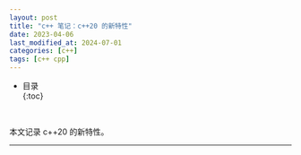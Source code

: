 ```yaml
---
layout: post
title: "c++ 笔记：c++20 的新特性"
date: 2023-04-06
last_modified_at: 2024-07-01
categories: [c++]
tags: [c++ cpp]
---
```


* 目录  
{:toc}
<br/>

本文记录 c++20 的新特性。  

---